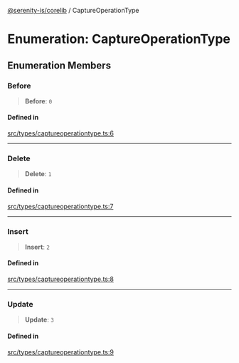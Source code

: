 [@serenity-is/corelib](../README.md) / CaptureOperationType

# Enumeration: CaptureOperationType

## Enumeration Members

### Before

> **Before**: `0`

#### Defined in

[src/types/captureoperationtype.ts:6](https://github.com/serenity-is/serenity/blob/master/packages/corelib/src/types/captureoperationtype.ts#L6)

***

### Delete

> **Delete**: `1`

#### Defined in

[src/types/captureoperationtype.ts:7](https://github.com/serenity-is/serenity/blob/master/packages/corelib/src/types/captureoperationtype.ts#L7)

***

### Insert

> **Insert**: `2`

#### Defined in

[src/types/captureoperationtype.ts:8](https://github.com/serenity-is/serenity/blob/master/packages/corelib/src/types/captureoperationtype.ts#L8)

***

### Update

> **Update**: `3`

#### Defined in

[src/types/captureoperationtype.ts:9](https://github.com/serenity-is/serenity/blob/master/packages/corelib/src/types/captureoperationtype.ts#L9)
